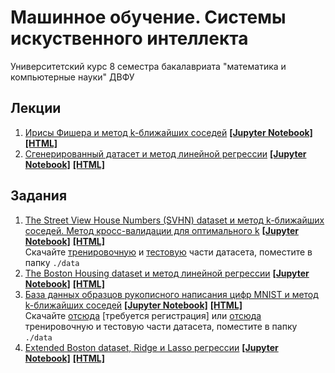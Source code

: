 # Машинное обучение. Системы искуственного интеллекта
Университетский курс 8 семестра бакалавриата "математика и компьютерные науки" ДВФУ
## Лекции
1. [Ирисы Фишера и метод k-ближайших соседей][1.1.1] [**[Jupyter Notebook]**][1.1.2] [**[HTML]**][1.1.3]
2. [Сгенерированный датасет и метод линейной регрессии][1.2.1] [**[Jupyter Notebook]**][1.2.2] [**[HTML]**][1.2.3]
## Задания
1. [The Street View House Numbers (SVHN) dataset и метод k-ближайших соседей. Метод кросс-валидации для оптимального k][2.1.1] [**[Jupyter Notebook]**][2.1.2] [**[HTML]**][2.1.3] \
Скачайте [тренировочную][2.1.4] и [тестовую][2.1.5] части датасета, поместите в папку `./data`
2. [The Boston Housing dataset и метод линейной регрессии][2.2.1] [**[Jupyter Notebook]**][2.2.2] [**[HTML]**][2.2.3]
3. [База данных образцов рукописного написания цифр MNIST и метод k-ближайших соседей][2.3.1] [**[Jupyter Notebook]**][2.3.2] [**[HTML]**][2.3.3] \
Скачайте [отсюда][2.3.4] [требуется регистрация] или [отсюда][2.3.5] тренировочную и тестовую части датасета, поместите в папку `./data`
4. [Extended Boston dataset, Ridge и Lasso регрессии][2.4.1] [**[Jupyter Notebook]**][2.4.2] [**[HTML]**][2.4.3]



<!--- Лекции: -->
<!--- №1 -->
[1.1.1]: https://github.com/ivanovskii/MachineLearning-Subject/tree/main/notebooks/lectures/%E2%84%961
[1.1.2]: https://nbviewer.jupyter.org/github/ivanovskii/MachineLearning-Subject/blob/main/notebooks/lectures/%E2%84%961/%E2%84%961%20kNN%20%2809.03%29.ipynb
[1.1.3]: https://nbviewer.jupyter.org/github/ivanovskii/MachineLearning-Subject/blob/main/notebooks/lectures/%E2%84%961/%E2%84%961%20kNN%20%2809.03%29.html

<!--- №2 -->
[1.2.1]: https://github.com/ivanovskii/MachineLearning-Subject/tree/main/notebooks/lectures/%E2%84%962
[1.2.2]: https://nbviewer.jupyter.org/github/ivanovskii/MachineLearning-Subject/blob/main/notebooks/lectures/%E2%84%962/%E2%84%962%20LinearRegression%20(23.03).ipynb
[1.2.3]: https://nbviewer.jupyter.org/github/ivanovskii/MachineLearning-Subject/blob/main/notebooks/lectures/%E2%84%962/%E2%84%962%20LinearRegression%20(23.03).html



<!-- Задания: -->
<!--- №1 -->
[2.1.1]: https://github.com/ivanovskii/MachineLearning-Subject/tree/main/notebooks/tasks/%E2%84%961
[2.1.2]: https://nbviewer.jupyter.org/github/ivanovskii/MachineLearning-Subject/blob/main/notebooks/tasks/%E2%84%961/%E2%84%961.ipynb
[2.1.3]: https://nbviewer.jupyter.org/github/ivanovskii/MachineLearning-Subject/blob/main/notebooks/tasks/%E2%84%961/%E2%84%961.html
[2.1.4]: http://ufldl.stanford.edu/housenumbers/train_32x32.mat
[2.1.5]: http://ufldl.stanford.edu/housenumbers/test_32x32.mat

<!--- №2 -->
[2.2.1]: https://github.com/ivanovskii/MachineLearning-Subject/tree/main/notebooks/tasks/%E2%84%962
[2.2.2]: https://nbviewer.jupyter.org/github/ivanovskii/MachineLearning-Subject/blob/main/notebooks/tasks/%E2%84%962/%E2%84%962.ipynb
[2.2.3]: https://nbviewer.jupyter.org/github/ivanovskii/MachineLearning-Subject/blob/main/notebooks/tasks/%E2%84%962/%E2%84%962.html

<!--- №3 -->
[2.3.1]: https://github.com/ivanovskii/MachineLearning-Subject/tree/main/notebooks/tasks/%E2%84%963
[2.3.2]: https://nbviewer.jupyter.org/github/ivanovskii/MachineLearning-Subject/blob/main/notebooks/tasks/%E2%84%963/%E2%84%963.ipynb
[2.3.3]: https://nbviewer.jupyter.org/github/ivanovskii/MachineLearning-Subject/blob/main/notebooks/tasks/%E2%84%963/%E2%84%963.html
[2.3.4]: https://www.kaggle.com/oddrationale/mnist-in-csv
[2.3.5]: https://drive.google.com/drive/folders/18sSDOlcoxG8witUyMRsB0mAuxPl4n5QQ

<!--- №4 -->
[2.4.1]: https://github.com/ivanovskii/MachineLearning-Subject/tree/main/notebooks/tasks/%E2%84%964
[2.4.2]: https://nbviewer.jupyter.org/github/ivanovskii/MachineLearning-Subject/blob/main/notebooks/tasks/%E2%84%964/%E2%84%964.ipynb
[2.4.3]: https://nbviewer.jupyter.org/github/ivanovskii/MachineLearning-Subject/blob/main/notebooks/tasks/%E2%84%964/%E2%84%964.html